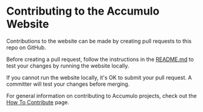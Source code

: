<!--
Licensed to the Apache Software Foundation (ASF) under one or more
contributor license agreements.  See the NOTICE file distributed with
this work for additional information regarding copyright ownership.
The ASF licenses this file to You under the Apache License, Version 2.0
(the "License"); you may not use this file except in compliance with
the License.  You may obtain a copy of the License at

    http://www.apache.org/licenses/LICENSE-2.0

Unless required by applicable law or agreed to in writing, software
distributed under the License is distributed on an "AS IS" BASIS,
WITHOUT WARRANTIES OR CONDITIONS OF ANY KIND, either express or implied.
See the License for the specific language governing permissions and
limitations under the License.
-->

# Contributing to the Accumulo Website

Contributions to the website can be made by creating pull requests to this repo on GitHub.

Before creating a pull request, follow the instructions in the [README.md] to test
your changes by running the website locally.

If you cannot run the website locally, it's OK to submit your pull request. A committer
will test your changes before merging.

For general information on contributing to Accumulo projects, check out the
[How To Contribute][contribute] page.

[README.md]: README.md
[contribute]: https://accumulo.apache.org/how-to-contribute/
